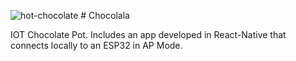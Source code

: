 ![hot-chocolate](https://user-images.githubusercontent.com/78126968/234594215-d0c43b21-d4d9-4227-b0b2-731071334418.png) # Chocolala 

IOT Chocolate Pot. Includes an app developed in React-Native that connects locally to an ESP32 in AP Mode.
